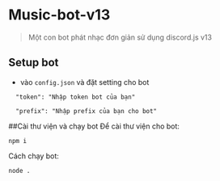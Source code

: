 # Music-bot-v13
> Một con bot phát nhạc đơn giản sử dụng discord.js v13

## Setup bot
- vào `config.json` và đặt setting cho bot

```Config
  "token": "Nhập token bot của bạn"
```

```Config
  "prefix": "Nhập prefix của bạn cho bot"
```

##Cài thư viện và chạy bot
Để cài thư viện cho bot:
```
npm i
```

Cách chạy bot:
```
node .
```
